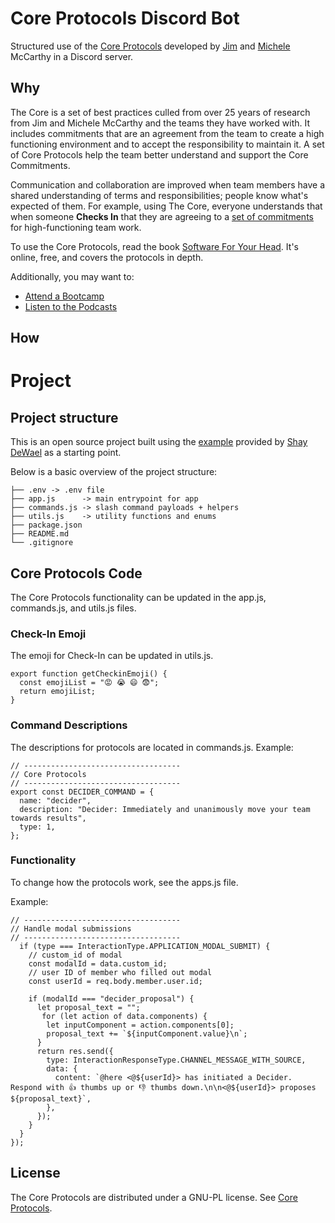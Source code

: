 # Core Protocols Discord Bot
Structured use of the [Core Protocols](https://mccarthyshow.com/the-core/) developed by [Jim](https://twitter.com/mccarthyjim1) and [Michele](https://twitter.com/michmccarthy) McCarthy in a Discord server.

## Why
The Core is a set of best practices culled from over 25 years of research from Jim and Michele McCarthy and the teams they have worked with. It includes commitments that are an agreement from the team to create a high functioning environment and to accept the responsibility to maintain it. A set of Core Protocols help the team better understand and support the Core Commitments.

Communication and collaboration are improved when team members have a shared understanding of terms and responsibilities; people know what's expected of them. For example, using The Core, everyone understands that when someone **Checks In** that they are agreeing to a [set of commitments](https://greatness.rocks/the-core/) for high-functioning team work.

To use the Core Protocols, read the book [Software For Your Head](https://liveingreatness.com/software-for-your-head-book/). It's online, free, and covers the protocols in depth.

Additionally, you may want to:
* [Attend a Bootcamp](https://mccarthyshow.com/boot-camp/)
* [Listen to the Podcasts](https://mccarthyshow.com/category/podcasts/page/14/)

## How

# Project 

## Project structure
This is an open source project built using the [example](https://github.com/discord/discord-example-app) provided by [Shay DeWael](https://github.com/shaydewael) as a starting point.

Below is a basic overview of the project structure:

```
├── .env -> .env file
├── app.js      -> main entrypoint for app
├── commands.js -> slash command payloads + helpers
├── utils.js    -> utility functions and enums
├── package.json
├── README.md
└── .gitignore
```
## Core Protocols Code
The Core Protocols functionality can be updated in the app.js, commands.js, and utils.js files.

### Check-In Emoji
The emoji for Check-In can be updated in utils.js.
```
export function getCheckinEmoji() {
  const emojiList = "😡 😭 😄 😨";
  return emojiList;
}
```
### Command Descriptions
The descriptions for protocols are located in commands.js.
Example:
```
// -----------------------------------
// Core Protocols
// -----------------------------------
export const DECIDER_COMMAND = {
  name: "decider",
  description: "Decider: Immediately and unanimously move your team towards results",
  type: 1,
};
```
### Functionality
To change how the protocols work, see the apps.js file.

Example:
```
// -----------------------------------
// Handle modal submissions
// -----------------------------------
  if (type === InteractionType.APPLICATION_MODAL_SUBMIT) {
    // custom_id of modal
    const modalId = data.custom_id;
    // user ID of member who filled out modal
    const userId = req.body.member.user.id;

    if (modalId === "decider_proposal") {
      let proposal_text = "";
       for (let action of data.components) {
        let inputComponent = action.components[0];
        proposal_text += `${inputComponent.value}\n`;
      }
      return res.send({
        type: InteractionResponseType.CHANNEL_MESSAGE_WITH_SOURCE,
        data: {
          content: `@here <@${userId}> has initiated a Decider. Respond with 👍 thumbs up or 👎 thumbs down.\n\n<@${userId}> proposes ${proposal_text}`,
        },
      });
    }
  }
});
```
## License
The Core Protocols are distributed under a GNU-PL license. See [Core Protocols](https://mccarthyshow.com/the-core/).
